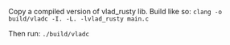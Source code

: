 Copy a compiled version of vlad_rusty lib. Build like so:
`clang -o build/vladc -I. -L. -lvlad_rusty main.c`

Then run:
`./build/vladc`